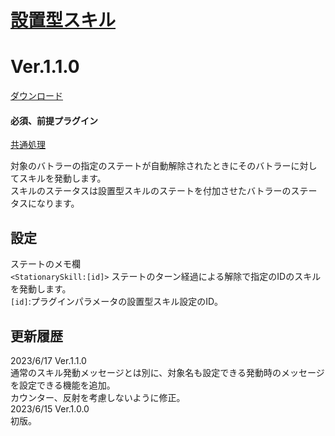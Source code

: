 # [設置型スキル](https://raw.githubusercontent.com/nuun888/MZ/master/NUUN_StationarySkill.js)
# Ver.1.1.0
[ダウンロード](https://raw.githubusercontent.com/nuun888/MZ/master/NUUN_StationarySkill.js)
#### 必須、前提プラグイン
[共通処理](https://github.com/nuun888/MZ/blob/master/README/Base.md)  

対象のバトラーの指定のステートが自動解除されたときにそのバトラーに対してスキルを発動します。  
スキルのステータスは設置型スキルのステートを付加させたバトラーのステータスになります。  

## 設定
ステートのメモ欄  
`<StationarySkill:[id]>` ステートのターン経過による解除で指定のIDのスキルを発動します。  
`[id]`:プラグインパラメータの設置型スキル設定のID。  

## 更新履歴
2023/6/17 Ver.1.1.0  
通常のスキル発動メッセージとは別に、対象名も設定できる発動時のメッセージを設定できる機能を追加。  
カウンター、反射を考慮しないように修正。  
2023/6/15 Ver.1.0.0  
初版。  
